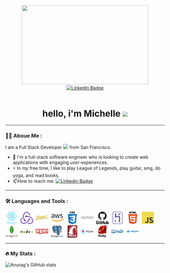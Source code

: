 <div id="header" align="center">
  <img src="https://media.giphy.com/media/v1.Y2lkPTc5MGI3NjExMjNweTZnd3U0amo3YmdnN3pjbzZhOHVid2FscDlzdnNkcXpuMTJtaSZlcD12MV9pbnRlcm5hbF9naWZfYnlfaWQmY3Q9Zw/L1R1tvI9svkIWwpVYr/giphy.gif" width="400" height="250"/>
</div>

<div id="badges" align="center">
  <a href="https://www.linkedin.com/in/michelle-chung-3a915a134/">
    <img src="https://img.shields.io/badge/LinkedIn-blue?style=for-the-badge&logo=linkedin&logoColor=white" alt="LinkedIn Badge"/>
  </a>
</div>

<div id="profile-count" align="center">
  <img src="https://komarev.com/ghpvc/?username=michellechung099&style=flat-square&color=blue" alt=""/>  
</div>

<h1 align="center">
  hello, i'm Michelle
  <img src="https://media.giphy.com/media/hvRJCLFzcasrR4ia7z/giphy.gif" width="30px"/>
</h1>

---

### :woman_technologist: Aboue Me : 

I am a Full Stack Developer <img src="https://media.giphy.com/media/WUlplcMpOCEmTGBtBW/giphy.gif" width="30"> from San Francisco.

- :telescope: I'm a full-stack software engineer who is looking to create web applications with engaging user-experiences.
- :zap: In my free time, I like to play League of Legends, play guitar, sing, do yoga, and read books.
- :mailbox:How to reach me: [![Linkedin Badge](https://img.shields.io/badge/-michelle-blue?style=flat&logo=Linkedin&logoColor=white)](https://www.linkedin.com/in/michelle-chung-3a915a134/)
  
--- 

### :hammer_and_wrench: Languages and Tools :

<div>
  <img src="https://github.com/devicons/devicon/blob/master/icons/react/react-original-wordmark.svg" alt="React" width="40" height="40"/>&nbsp; 
  <img src="https://github.com/devicons/devicon/blob/master/icons/redux/redux-original.svg" alt="redux" width="40" height="40"/>&nbsp; 
  <img src="https://github.com/devicons/devicon/blob/master/icons/babel/babel-original.svg" alt="" width="40" height="40"/>&nbsp; 
  <img src="https://github.com/devicons/devicon/blob/master/icons/amazonwebservices/amazonwebservices-original-wordmark.svg" alt="" width="40" height="40"/>&nbsp; 
  <img src="https://github.com/devicons/devicon/blob/master/icons/css3/css3-original-wordmark.svg" alt="" width="40" height="40"/>&nbsp; 
  <img src="https://github.com/devicons/devicon/blob/master/icons/express/express-original-wordmark.svg" alt="" width="40" height="40"/>&nbsp; 
  <img src="https://github.com/devicons/devicon/blob/master/icons/github/github-original-wordmark.svg" alt="" width="40" height="40"/>&nbsp; 
  <img src="https://github.com/devicons/devicon/blob/master/icons/heroku/heroku-original.svg" alt="" width="40" height="40"/>&nbsp; 
  <img src="https://github.com/devicons/devicon/blob/master/icons/html5/html5-original-wordmark.svg" alt="" width="40" height="40"/>&nbsp; 
  <img src="https://github.com/devicons/devicon/blob/master/icons/javascript/javascript-original.svg" alt="" width="40" height="40"/>&nbsp; 
  <img src="https://github.com/devicons/devicon/blob/master/icons/mongodb/mongodb-original-wordmark.svg" alt="" width="40" height="40"/>&nbsp; 
  <img src="https://github.com/devicons/devicon/blob/master/icons/nodejs/nodejs-original-wordmark.svg" alt="" width="40" height="40"/>&nbsp; 
  <img src="https://github.com/devicons/devicon/blob/master/icons/npm/npm-original-wordmark.svg" alt="" width="40" height="40"/>&nbsp; 
  <img src="https://github.com/devicons/devicon/blob/master/icons/postgresql/postgresql-original-wordmark.svg" alt="" width="40" height="40"/>&nbsp; 
  <img src="https://github.com/devicons/devicon/blob/master/icons/rails/rails-original-wordmark.svg" alt="" width="40" height="40"/>&nbsp; 
  <img src="https://github.com/devicons/devicon/blob/master/icons/rspec/rspec-original-wordmark.svg" alt="" width="40" height="40"/>&nbsp; 
  <img src="https://github.com/devicons/devicon/blob/master/icons/ruby/ruby-original-wordmark.svg" alt="" width="40" height="40"/>&nbsp; 
  <img src="https://github.com/devicons/devicon/blob/master/icons/trello/trello-plain-wordmark.svg" alt="" width="40" height="40"/>&nbsp; 
  <img src="https://github.com/devicons/devicon/blob/master/icons/webpack/webpack-original-wordmark.svg" alt="" width="40" height="40"/>&nbsp; 
</div>

--- 

### :fire: My Stats : 
![Anurag's GitHub stats](https://github-readme-stats.vercel.app/api?username=michellechung099&show_icons=true&count_private=true&theme=algolia)


